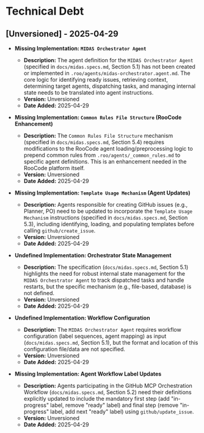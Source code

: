 # Technical Debt

## [Unversioned] - 2025-04-29

*   **Missing Implementation: `MIDAS Orchestrator Agent`**
    *   **Description:** The agent definition for the `MIDAS Orchestrator Agent` (specified in `docs/midas.specs.md`, Section 5.1) has not been created or implemented in `.roo/agents/midas-orchestrator.agent.md`. The core logic for identifying ready issues, retrieving context, determining target agents, dispatching tasks, and managing internal state needs to be translated into agent instructions.
    *   **Version:** Unversioned
    *   **Date Added:** 2025-04-29

*   **Missing Implementation: `Common Rules File Structure` (RooCode Enhancement)**
    *   **Description:** The `Common Rules File Structure` mechanism (specified in `docs/midas.specs.md`, Section 5.4) requires modifications to the RooCode agent loading/preprocessing logic to prepend common rules from `.roo/agents/_common_rules.md` to specific agent definitions. This is an enhancement needed in the RooCode platform itself.
    *   **Version:** Unversioned
    *   **Date Added:** 2025-04-29

*   **Missing Implementation: `Template Usage Mechanism` (Agent Updates)**
    *   **Description:** Agents responsible for creating GitHub issues (e.g., Planner, PO) need to be updated to incorporate the `Template Usage Mechanism` instructions (specified in `docs/midas.specs.md`, Section 5.3), including identifying, loading, and populating templates before calling `github/create_issue`.
    *   **Version:** Unversioned
    *   **Date Added:** 2025-04-29

*   **Undefined Implementation: Orchestrator State Management**
    *   **Description:** The specification (`docs/midas.specs.md`, Section 5.1) highlights the need for robust internal state management for the `MIDAS Orchestrator Agent` to track dispatched tasks and handle restarts, but the specific mechanism (e.g., file-based, database) is not defined.
    *   **Version:** Unversioned
    *   **Date Added:** 2025-04-29

*   **Undefined Implementation: Workflow Configuration**
    *   **Description:** The `MIDAS Orchestrator Agent` requires workflow configuration (label sequences, agent mapping) as input (`docs/midas.specs.md`, Section 5.1), but the format and location of this configuration file/data are not specified.
    *   **Version:** Unversioned
    *   **Date Added:** 2025-04-29

*   **Missing Implementation: Agent Workflow Label Updates**
    *   **Description:** Agents participating in the GitHub MCP Orchestration Workflow (`docs/midas.specs.md`, Section 5.2) need their definitions explicitly updated to include the mandatory first step (add "in-progress" label, remove "ready" label) and final step (remove "in-progress" label, add next "ready" label) using `github/update_issue`.
    *   **Version:** Unversioned
    *   **Date Added:** 2025-04-29